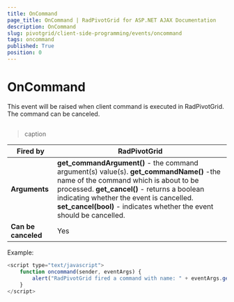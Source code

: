 ```yaml
---
title: OnCommand
page_title: OnCommand | RadPivotGrid for ASP.NET AJAX Documentation
description: OnCommand
slug: pivotgrid/client-side-programming/events/oncommand
tags: oncommand
published: True
position: 0
---
```


# OnCommand



This event will be raised when client command is executed in RadPivotGrid. The command can be canceled.

## 


>caption  

|  **Fired by**  | RadPivotGrid |
| ------ | ------ |
| **Arguments** | **get_commandArgument()** - the command argument(s) value(s). **get_commandName()** -the name of the command which is about to be processed. **get_cancel()** - returns a boolean indicating whether the event is cancelled. **set_cancel(bool)** - indicates whether the event should be cancelled.|
| **Can be canceled** |Yes|

Example:

````JavaScript
<script type="text/javascript">
	function oncommand(sender, eventArgs) {
		alert("RadPivotGrid fired a command with name: " + eventArgs.get_commandName() + " and argument: " + eventArgs.get_commandArgument());
	}
</script>
````


